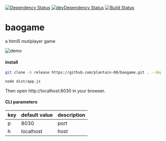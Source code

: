 [![Dependency Status](https://david-dm.org/plantain-00/baogame.svg)](https://david-dm.org/plantain-00/baogame)
[![devDependency Status](https://david-dm.org/plantain-00/baogame/dev-status.svg)](https://david-dm.org/plantain-00/baogame#info=devDependencies)
[![Build Status](https://travis-ci.org/plantain-00/baogame.svg?branch=master)](https://travis-ci.org/plantain-00/baogame)

# baogame

a html5 mutiplayer game

![demo](https://raw.githubusercontent.com/plantain-00/baogame/master/doc/demo1.gif)

#### install

```bash
git clone -b release https://github.com/plantain-00/baogame.git . --depth=1 && npm i --production
```

```bash
node dist/app.js
```

Then open http://localhost:8030 in your browser.

#### CLI parameters

key | default value | description
--- | --- | ---
p | 8030 | port
h | localhost | host
